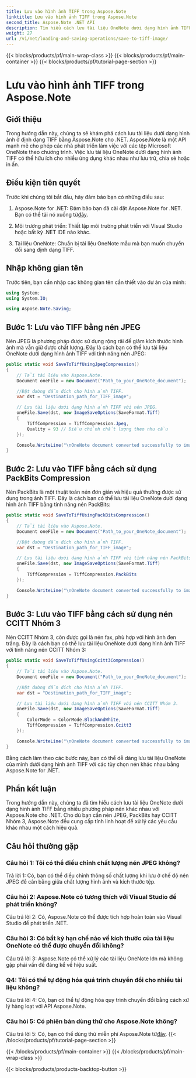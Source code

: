 ```yaml
---
title: Lưu vào hình ảnh TIFF trong Aspose.Note
linktitle: Lưu vào hình ảnh TIFF trong Aspose.Note
second_title: Aspose.Note .NET API
description: Tìm hiểu cách lưu tài liệu OneNote dưới dạng hình ảnh TIFF bằng nhiều phương pháp nén khác nhau bằng Aspose.Note cho .NET.
weight: 27
url: /vi/net/loading-and-saving-operations/save-to-tiff-image/
---
```


{{< blocks/products/pf/main-wrap-class >}}
{{< blocks/products/pf/main-container >}}
{{< blocks/products/pf/tutorial-page-section >}}

# Lưu vào hình ảnh TIFF trong Aspose.Note

## Giới thiệu

Trong hướng dẫn này, chúng ta sẽ khám phá cách lưu tài liệu dưới dạng hình ảnh ở định dạng TIFF bằng Aspose.Note cho .NET. Aspose.Note là một API mạnh mẽ cho phép các nhà phát triển làm việc với các tệp Microsoft OneNote theo chương trình. Việc lưu tài liệu OneNote dưới dạng hình ảnh TIFF có thể hữu ích cho nhiều ứng dụng khác nhau như lưu trữ, chia sẻ hoặc in ấn.

## Điều kiện tiên quyết

Trước khi chúng tôi bắt đầu, hãy đảm bảo bạn có những điều sau:

1.  Aspose.Note for .NET: Đảm bảo bạn đã cài đặt Aspose.Note for .NET. Bạn có thể tải nó xuống từ[đây](https://releases.aspose.com/note/net/).

2. Môi trường phát triển: Thiết lập môi trường phát triển với Visual Studio hoặc bất kỳ .NET IDE nào khác.

3. Tài liệu OneNote: Chuẩn bị tài liệu OneNote mẫu mà bạn muốn chuyển đổi sang định dạng TIFF.

## Nhập không gian tên

Trước tiên, bạn cần nhập các không gian tên cần thiết vào dự án của mình:

```csharp
using System;
using System.IO;

using Aspose.Note.Saving;

```

## Bước 1: Lưu vào TIFF bằng nén JPEG

Nén JPEG là phương pháp được sử dụng rộng rãi để giảm kích thước hình ảnh mà vẫn giữ được chất lượng. Đây là cách bạn có thể lưu tài liệu OneNote dưới dạng hình ảnh TIFF với tính năng nén JPEG:

```csharp
public static void SaveToTiffUsingJpegCompression()
{
    // Tải tài liệu vào Aspose.Note.
    Document oneFile = new Document("Path_to_your_OneNote_document");

    //Đặt đường dẫn đích cho hình ảnh TIFF.
    var dst = "Destination_path_for_TIFF_image";

    // Lưu tài liệu dưới dạng hình ảnh TIFF với nén JPEG.
    oneFile.Save(dst, new ImageSaveOptions(SaveFormat.Tiff)
    {
        TiffCompression = TiffCompression.Jpeg,
        Quality = 93 // Điều chỉnh chất lượng theo nhu cầu
    });

    Console.WriteLine("\nOneNote document converted successfully to image in TIFF format using JPEG compression.\nFile saved at " + dst);
}
```

## Bước 2: Lưu vào TIFF bằng cách sử dụng PackBits Compression

Nén PackBits là một thuật toán nén đơn giản và hiệu quả thường được sử dụng trong ảnh TIFF. Đây là cách bạn có thể lưu tài liệu OneNote dưới dạng hình ảnh TIFF bằng tính năng nén PackBits:

```csharp
public static void SaveToTiffUsingPackBitsCompression()
{
    // Tải tài liệu vào Aspose.Note.
    Document oneFile = new Document("Path_to_your_OneNote_document");

    //Đặt đường dẫn đích cho hình ảnh TIFF.
    var dst = "Destination_path_for_TIFF_image";

    // Lưu tài liệu dưới dạng hình ảnh TIFF với tính năng nén PackBits.
    oneFile.Save(dst, new ImageSaveOptions(SaveFormat.Tiff)
    {
        TiffCompression = TiffCompression.PackBits
    });

    Console.WriteLine("\nOneNote document converted successfully to image in TIFF format using PackBits compression.\nFile saved at " + dst);
}
```

## Bước 3: Lưu vào TIFF bằng cách sử dụng nén CCITT Nhóm 3

Nén CCITT Nhóm 3, còn được gọi là nén fax, phù hợp với hình ảnh đen trắng. Đây là cách bạn có thể lưu tài liệu OneNote dưới dạng hình ảnh TIFF với tính năng nén CCITT Nhóm 3:

```csharp
public static void SaveToTiffUsingCcitt3Compression()
{
    // Tải tài liệu vào Aspose.Note.
    Document oneFile = new Document("Path_to_your_OneNote_document");

    //Đặt đường dẫn đích cho hình ảnh TIFF.
    var dst = "Destination_path_for_TIFF_image";

    // Lưu tài liệu dưới dạng hình ảnh TIFF với nén CCITT Nhóm 3.
    oneFile.Save(dst, new ImageSaveOptions(SaveFormat.Tiff)
    {
        ColorMode = ColorMode.BlackAndWhite,
        TiffCompression = TiffCompression.Ccitt3
    });

    Console.WriteLine("\nOneNote document converted successfully to image in TIFF format using CCITT Group 3 fax compression.\nFile saved at " + dst);
}
```

Bằng cách làm theo các bước này, bạn có thể dễ dàng lưu tài liệu OneNote của mình dưới dạng hình ảnh TIFF với các tùy chọn nén khác nhau bằng Aspose.Note for .NET.

## Phần kết luận

Trong hướng dẫn này, chúng ta đã tìm hiểu cách lưu tài liệu OneNote dưới dạng hình ảnh TIFF bằng nhiều phương pháp nén khác nhau với Aspose.Note cho .NET. Cho dù bạn cần nén JPEG, PackBits hay CCITT Nhóm 3, Aspose.Note đều cung cấp tính linh hoạt để xử lý các yêu cầu khác nhau một cách hiệu quả.

## Câu hỏi thường gặp

### Câu hỏi 1: Tôi có thể điều chỉnh chất lượng nén JPEG không?

Trả lời 1: Có, bạn có thể điều chỉnh thông số chất lượng khi lưu ở chế độ nén JPEG để cân bằng giữa chất lượng hình ảnh và kích thước tệp.

### Câu hỏi 2: Aspose.Note có tương thích với Visual Studio để phát triển không?

Câu trả lời 2: Có, Aspose.Note có thể được tích hợp hoàn toàn vào Visual Studio để phát triển .NET.

### Câu hỏi 3: Có bất kỳ hạn chế nào về kích thước của tài liệu OneNote có thể được chuyển đổi không?

Câu trả lời 3: Aspose.Note có thể xử lý các tài liệu OneNote lớn mà không gặp phải vấn đề đáng kể về hiệu suất.

### Q4: Tôi có thể tự động hóa quá trình chuyển đổi cho nhiều tài liệu không?

Câu trả lời 4: Có, bạn có thể tự động hóa quy trình chuyển đổi bằng cách xử lý hàng loạt với API Aspose.Note.

### Câu hỏi 5: Có phiên bản dùng thử cho Aspose.Note không?

Câu trả lời 5: Có, bạn có thể dùng thử miễn phí Aspose.Note từ[đây](https://releases.aspose.com/).
{{< /blocks/products/pf/tutorial-page-section >}}

{{< /blocks/products/pf/main-container >}}
{{< /blocks/products/pf/main-wrap-class >}}

{{< blocks/products/products-backtop-button >}}
